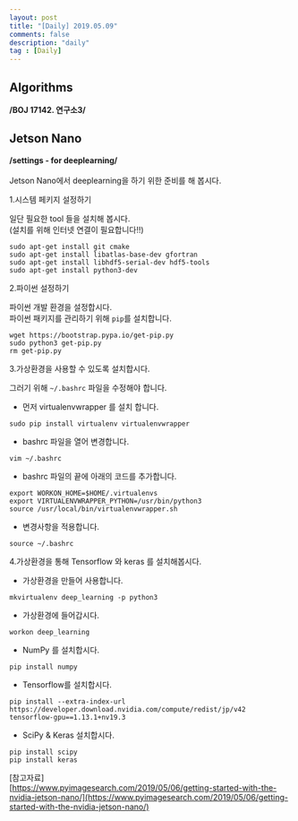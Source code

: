 ```yaml
---
layout: post
title: "[Daily] 2019.05.09"
comments: false
description: "daily"
tag : [Daily]
---
```


## Algorithms
**/BOJ 17142. 연구소3/**

<div class="divider"></div>

## Jetson Nano
**/settings - for deeplearning/**<br>
<br>
Jetson Nano에서 deeplearning을 하기 위한 준비를 해 봅시다.

1.시스템 페키지 설정하기<br>

일단 필요한 tool 들을 설치해 봅시다.<br>
(설치를 위해 인터넷 연결이 필요합니다!!)

```
sudo apt-get install git cmake
sudo apt-get install libatlas-base-dev gfortran
sudo apt-get install libhdf5-serial-dev hdf5-tools
sudo apt-get install python3-dev
```

2.파이썬 설정하기<br>

파이썬 개발 환경을 설정합시다.<br>
파이썬 패키지를 관리하기 위해 `pip`를 설치합니다.

```
wget https://bootstrap.pypa.io/get-pip.py
sudo python3 get-pip.py
rm get-pip.py
```

3.가상환경을 사용할 수 있도록 설치합시다.<br>

그러기 위해 `~/.bashrc` 파일을 수정해야 합니다.<br>
- 먼저 virtualenvwrapper 를 설치 합니다. 

```
sudo pip install virtualenv virtualenvwrapper
```

- bashrc 파일을 열어 변경합니다. 

```
vim ~/.bashrc
```

- bashrc 파일의 끝에 아래의 코드를 추가합니다.

```
export WORKON_HOME=$HOME/.virtualenvs
export VIRTUALENVWRAPPER_PYTHON=/usr/bin/python3
source /usr/local/bin/virtualenvwrapper.sh
```

- 변경사항을 적용합니다. 

```
source ~/.bashrc
```

4.가상환경을 통해 Tensorflow 와 keras 를 설치해봅시다.

- 가상환경을 만들어 사용합니다. 

```
mkvirtualenv deep_learning -p python3
```

- 가상환경에 들어갑시다.

```
workon deep_learning
```

- NumPy 를 설치합시다.

```
pip install numpy
```

- Tensorflow를 설치합시다.

```
pip install --extra-index-url https://developer.download.nvidia.com/compute/redist/jp/v42 tensorflow-gpu==1.13.1+nv19.3
```

- SciPy & Keras 설치합시다.

```
pip install scipy
pip install keras
```





[참고자료]<br>
[https://www.pyimagesearch.com/2019/05/06/getting-started-with-the-nvidia-jetson-nano/](https://www.pyimagesearch.com/2019/05/06/getting-started-with-the-nvidia-jetson-nano/)
